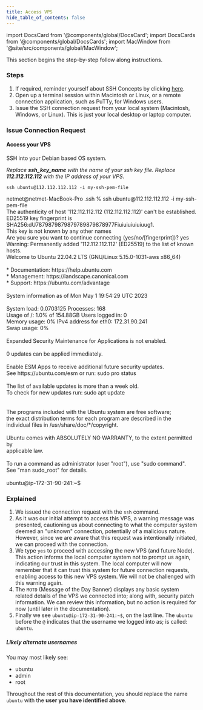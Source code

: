 ```yaml
---
title: Access VPS
hide_table_of_contents: false
---
```

<intro-end />

import DocsCard from '@components/global/DocsCard';
import DocsCards from '@components/global/DocsCards';
import MacWindow from '@site/src/components/global/MacWindow';

<head>
  <title>MainNet 2.0 Automation with nodectl</title>
  <meta
    name="description"
    content="nodectl installation of new Node"
  />
</head>

This section begins the step-by-step follow along instructions.

### Steps
1. If required, reminder yourself about SSH Concepts by clicking [here](/validate/validator/ssh-keys).
1. Open up a terminal session within Macintosh or Linux, or a remote connection application, such as PuTTy, for Windows users.
1. Issue the SSH connection request from your local system (Macintosh, Windows, or Linux).  This is just your local desktop or laptop computer.

### Issue Connection Request
#### Access your VPS
SSH into your Debian based OS system. 

*Replace **ssh_key_name** with the name of your ssh key file.*
*Replace **112.112.112.112** with the IP address of your VPS.*
```
ssh ubuntu@112.112.112.112 -i my-ssh-pem-file
```
<MacWindow>
netmet@netmet-MacBook-Pro .ssh % ssh ubuntu@112.112.112.112 -i my-ssh-pem-file<br />
The authenticity of host '112.112.112.112 (112.112.112.112)' can't be established.<br />
ED25519 key fingerprint is SHA256:dU7879879879879789879878977Fiuiuiuiuiuiuug1.<br />
This key is not known by any other names<br />
Are you sure you want to continue connecting (yes/no/[fingerprint])? yes<br />
Warning: Permanently added '112.112.112.112' (ED25519) to the list of known hosts.<br />
Welcome to Ubuntu 22.04.2 LTS (GNU/Linux 5.15.0-1031-aws x86_64)<br />
<br />
 * Documentation:  https://help.ubuntu.com<br />
 * Management:     https://landscape.canonical.com<br />
 * Support:        https://ubuntu.com/advantage<br />
<br />
  System information as of Mon May  1 19:54:29 UTC 2023<br />
<br />
  System load:  0.0703125          Processes:             168<br />
  Usage of /:   1.0% of 154.88GB   Users logged in:       0<br />
  Memory usage: 0%                 IPv4 address for eth0: 172.31.90.241<br />
  Swap usage:   0%<br />
<br />
Expanded Security Maintenance for Applications is not enabled.<br />
<br />
0 updates can be applied immediately.<br />
<br />
Enable ESM Apps to receive additional future security updates.<br />
See https://ubuntu.com/esm or run: sudo pro status<br />
<br />
The list of available updates is more than a week old.<br />
To check for new updates run: sudo apt update<br />
<br />
<br />
The programs included with the Ubuntu system are free software;<br />
the exact distribution terms for each program are described in the<br />
individual files in /usr/share/doc/*/copyright.<br />
<br />
Ubuntu comes with ABSOLUTELY NO WARRANTY, to the extent permitted by<br />
applicable law.<br />
<br />
To run a command as administrator (user "root"), use "sudo command".<br />
See "man sudo_root" for details.<br />
<br />
ubuntu@ip-172-31-90-241:~$<br />
</MacWindow>

### Explained

1. We issued the connection request with the `ssh` command.
1. As it was our initial attempt to access this VPS, a warning message was presented, cautioning us about connecting to what the computer system deemed an "unknown" connection, potentially of a malicious nature. However, since we are aware that this request was intentionally initiated, we can proceed with the connection.
1. We type `yes` to proceed with accessing the new VPS (and future Node). This action informs the local computer system not to prompt us again, indicating our trust in this system. The local computer will now remember that it can trust this system for future connection requests, enabling access to this new VPS system.  We will not be challenged with this warning again.
1. The `MOTD` (Message of the Day Banner) displays any basic system related details of the VPS we connected into; along with, security patch information. We can review this information, but no action is required for now (until later in the documentation).
1. Finally we see `ubuntu@ip-172-31-90-241:~$`, on the last line.  The `ubuntu` before the `@` indicates that the username we logged into as; is called: `ubuntu`.  

##### Likely alternate usernames
You may most likely see:
  - ubuntu
  - admin
  - root

Throughout the rest of this documentation, you should replace the name `ubuntu` with the **user you have identified above**.  